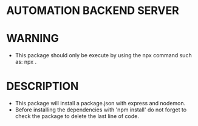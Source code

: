 # AUTOMATION BACKEND SERVER

# WARNING
- This package should only be execute by using the npx command such as: npx <package name>.

# DESCRIPTION
- This package will install a package.json with express and nodemon.
- Before installing the dependencies with 'npm install' do not forget to
    check the package to delete the last line of code.